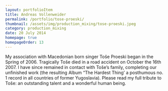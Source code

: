 ```yaml
---
layout: portfolioItem
title: Andreas Vollenweider
permalink: /portfolio/tose-proeski/
thumbnail: /assets/img/production_mixing/tose-proeski.jpeg
category: production_mixing
date: 20 July 2014
homepage: true
homepageOrder: 13
---
```


My association with Macedonian born singer Toše Proeski began in the Spring of 2006. Tragically Toše died in a road accident on October the 16th 2007. I have since remained in contact with Toše’s family, completing our unfinished work (the resulting Album “The Hardest Thing’ a posthumous no. 1 record in all countries of former Yugoslavia). Please read my full tribute to Toše: an outstanding talent and a wonderful human being.